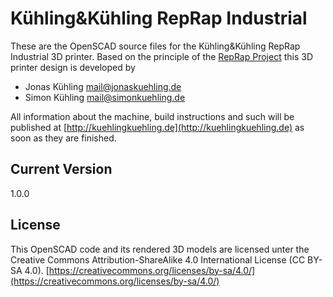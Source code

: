 # Kühling&Kühling RepRap Industrial

These are the OpenSCAD source files for the Kühling&Kühling RepRap Industrial 3D printer.
Based on the principle of the [RepRap Project](http://reprap.org) this 3D printer design is developed by

* Jonas Kühling <mail@jonaskuehling.de>
* Simon Kühling <mail@simonkuehling.de>

All information about the machine, build instructions and such will be published at
[http://kuehlingkuehling.de](http://kuehlingkuehling.de)
as soon as they are finished.

## Current Version

1.0.0

## License

This OpenSCAD code and its rendered 3D models are licensed unter the Creative Commons Attribution-ShareAlike 4.0 International License (CC BY-SA 4.0).
[https://creativecommons.org/licenses/by-sa/4.0/](https://creativecommons.org/licenses/by-sa/4.0/)
